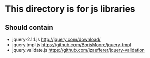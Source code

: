 This directory is for js libraries
==================================

Should contain
--------------
- jquery-2.1.1.js
http://jquery.com/download/
- jquery.tmpl.js
https://github.com/BorisMoore/jquery-tmpl
- jquery.validate.js
https://github.com/jzaefferer/jquery-validation

